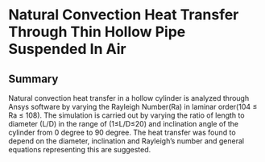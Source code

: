 # Natural Convection Heat Transfer Through Thin Hollow Pipe Suspended In Air

## Summary
Natural convection heat transfer in a hollow cylinder is analyzed through Ansys software
by varying the Rayleigh Number(Ra) in laminar order(104 ≤ Ra ≤ 108). The simulation is
carried out by varying the ratio of length to diameter (L/D) in the range of (1≤L/D≤20)
and inclination angle of the cylinder from 0 degree to 90 degree. The heat transfer was
found to depend on the diameter, inclination and Rayleigh’s number and general
equations representing this are suggested.
